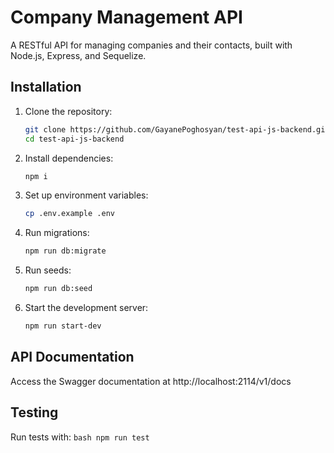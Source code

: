 # Company Management API

A RESTful API for managing companies and their contacts, built with Node.js, Express, and Sequelize.

## Installation

1. Clone the repository:
   ```bash
   git clone https://github.com/GayanePoghosyan/test-api-js-backend.git
   cd test-api-js-backend
   ```

2. Install dependencies:
   ```bash
   npm i
   ```

3. Set up environment variables:
   ```bash
   cp .env.example .env
   ```

4. Run migrations:
   ```bash
   npm run db:migrate
   ```

5. Run seeds:
   ```bash
   npm run db:seed
   ```

6. Start the development server:
   ```bash
   npm run start-dev
   ```
## API Documentation
Access the Swagger documentation at http://localhost:2114/v1/docs

## Testing
Run tests with:
    ```bash
    npm run test
    ```

